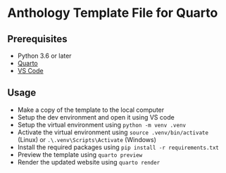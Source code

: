 # Anthology Template File for Quarto

## Prerequisites

- Python 3.6 or later
- [Quarto](https://quarto.org)
- [VS Code](https://code.visualstudio.com/)

## Usage

- Make a copy of the template to the local computer
- Setup the dev environment and open it using VS code
- Setup the virtual environment using `python -m venv .venv`
- Activate the virtual environment using `source .venv/bin/activate` (Linux) or `.\.venv\Scripts\Activate` (Windows)
- Install the required packages using `pip install -r requirements.txt`
- Preview the template using `quarto preview`
- Render the updated website using `quarto render`
